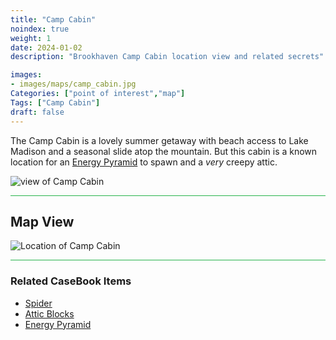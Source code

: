 ```yaml
---
title: "Camp Cabin"
noindex: true
weight: 1
date: 2024-01-02
description: "Brookhaven Camp Cabin location view and related secrets"

images:
- images/maps/camp_cabin.jpg
Categories: ["point of interest","map"]
Tags: ["Camp Cabin"]
draft: false
--- 
```


The Camp Cabin is a lovely summer getaway with beach access to Lake Madison and a seasonal slide atop the mountain. But this cabin is a known location for an [Energy Pyramid](/casebook/energy_pyramids/#known-locations) to spawn and a _very_ creepy attic.

![view of Camp Cabin](/images/maps/camp_cabin.jpg)


<hr style="background-color: #28b44c" size=8>

## Map View

![Location of Camp Cabin](/images/maps/camp-cabin.png)

<hr style="background-color: #28b44c" size=8>

### Related CaseBook Items

- [Spider](/casebook/interesting/camp_cabin/#spider)
- [Attic Blocks](/casebook/interesting/camp_cabin/#blocks)
- [Energy Pyramid](/casebook/energy_pyramids/#known-locations)

